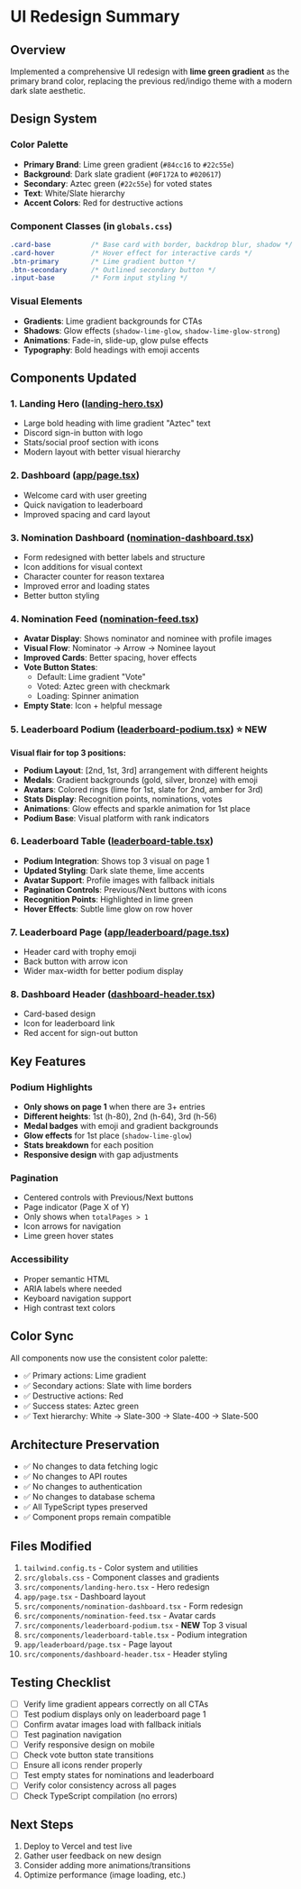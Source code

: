 # UI Redesign Summary

## Overview
Implemented a comprehensive UI redesign with **lime green gradient** as the primary brand color, replacing the previous red/indigo theme with a modern dark slate aesthetic.

## Design System

### Color Palette
- **Primary Brand**: Lime green gradient (`#84cc16` to `#22c55e`)
- **Background**: Dark slate gradient (`#0F172A` to `#020617`)
- **Secondary**: Aztec green (`#22c55e`) for voted states
- **Text**: White/Slate hierarchy
- **Accent Colors**: Red for destructive actions

### Component Classes (in `globals.css`)
```css
.card-base          /* Base card with border, backdrop blur, shadow */
.card-hover         /* Hover effect for interactive cards */
.btn-primary        /* Lime gradient button */
.btn-secondary      /* Outlined secondary button */
.input-base         /* Form input styling */
```

### Visual Elements
- **Gradients**: Lime gradient backgrounds for CTAs
- **Shadows**: Glow effects (`shadow-lime-glow`, `shadow-lime-glow-strong`)
- **Animations**: Fade-in, slide-up, glow pulse effects
- **Typography**: Bold headings with emoji accents

## Components Updated

### 1. **Landing Hero** ([landing-hero.tsx](src/components/landing-hero.tsx))
- Large bold heading with lime gradient "Aztec" text
- Discord sign-in button with logo
- Stats/social proof section with icons
- Modern layout with better visual hierarchy

### 2. **Dashboard** ([app/page.tsx](app/page.tsx))
- Welcome card with user greeting
- Quick navigation to leaderboard
- Improved spacing and card layout

### 3. **Nomination Dashboard** ([nomination-dashboard.tsx](src/components/nomination-dashboard.tsx))
- Form redesigned with better labels and structure
- Icon additions for visual context
- Character counter for reason textarea
- Improved error and loading states
- Better button styling

### 4. **Nomination Feed** ([nomination-feed.tsx](src/components/nomination-feed.tsx))
- **Avatar Display**: Shows nominator and nominee with profile images
- **Visual Flow**: Nominator → Arrow → Nominee layout
- **Improved Cards**: Better spacing, hover effects
- **Vote Button States**:
  - Default: Lime gradient "Vote"
  - Voted: Aztec green with checkmark
  - Loading: Spinner animation
- **Empty State**: Icon + helpful message

### 5. **Leaderboard Podium** ([leaderboard-podium.tsx](src/components/leaderboard-podium.tsx)) ⭐ NEW
**Visual flair for top 3 positions:**
- **Podium Layout**: [2nd, 1st, 3rd] arrangement with different heights
- **Medals**: Gradient backgrounds (gold, silver, bronze) with emoji
- **Avatars**: Colored rings (lime for 1st, slate for 2nd, amber for 3rd)
- **Stats Display**: Recognition points, nominations, votes
- **Animations**: Glow effects and sparkle animation for 1st place
- **Podium Base**: Visual platform with rank indicators

### 6. **Leaderboard Table** ([leaderboard-table.tsx](src/components/leaderboard-table.tsx))
- **Podium Integration**: Shows top 3 visual on page 1
- **Updated Styling**: Dark slate theme, lime accents
- **Avatar Support**: Profile images with fallback initials
- **Pagination Controls**: Previous/Next buttons with icons
- **Recognition Points**: Highlighted in lime green
- **Hover Effects**: Subtle lime glow on row hover

### 7. **Leaderboard Page** ([app/leaderboard/page.tsx](app/leaderboard/page.tsx))
- Header card with trophy emoji
- Back button with arrow icon
- Wider max-width for better podium display

### 8. **Dashboard Header** ([dashboard-header.tsx](src/components/dashboard-header.tsx))
- Card-based design
- Icon for leaderboard link
- Red accent for sign-out button

## Key Features

### Podium Highlights
- **Only shows on page 1** when there are 3+ entries
- **Different heights**: 1st (h-80), 2nd (h-64), 3rd (h-56)
- **Medal badges** with emoji and gradient backgrounds
- **Glow effects** for 1st place (`shadow-lime-glow`)
- **Stats breakdown** for each position
- **Responsive design** with gap adjustments

### Pagination
- Centered controls with Previous/Next buttons
- Page indicator (Page X of Y)
- Only shows when `totalPages > 1`
- Icon arrows for navigation
- Lime green hover states

### Accessibility
- Proper semantic HTML
- ARIA labels where needed
- Keyboard navigation support
- High contrast text colors

## Color Sync
All components now use the consistent color palette:
- ✅ Primary actions: Lime gradient
- ✅ Secondary actions: Slate with lime borders
- ✅ Destructive actions: Red
- ✅ Success states: Aztec green
- ✅ Text hierarchy: White → Slate-300 → Slate-400 → Slate-500

## Architecture Preservation
- ✅ No changes to data fetching logic
- ✅ No changes to API routes
- ✅ No changes to authentication
- ✅ No changes to database schema
- ✅ All TypeScript types preserved
- ✅ Component props remain compatible

## Files Modified
1. `tailwind.config.ts` - Color system and utilities
2. `src/globals.css` - Component classes and gradients
3. `src/components/landing-hero.tsx` - Hero redesign
4. `app/page.tsx` - Dashboard layout
5. `src/components/nomination-dashboard.tsx` - Form redesign
6. `src/components/nomination-feed.tsx` - Avatar cards
7. `src/components/leaderboard-podium.tsx` - **NEW** Top 3 visual
8. `src/components/leaderboard-table.tsx` - Podium integration
9. `app/leaderboard/page.tsx` - Page layout
10. `src/components/dashboard-header.tsx` - Header styling

## Testing Checklist
- [ ] Verify lime gradient appears correctly on all CTAs
- [ ] Test podium displays only on leaderboard page 1
- [ ] Confirm avatar images load with fallback initials
- [ ] Test pagination navigation
- [ ] Verify responsive design on mobile
- [ ] Check vote button state transitions
- [ ] Ensure all icons render properly
- [ ] Test empty states for nominations and leaderboard
- [ ] Verify color consistency across all pages
- [ ] Check TypeScript compilation (no errors)

## Next Steps
1. Deploy to Vercel and test live
2. Gather user feedback on new design
3. Consider adding more animations/transitions
4. Optimize performance (image loading, etc.)
